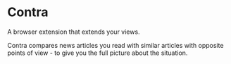 # Contra

A browser extension that extends your views.

Contra compares news articles you read with similar articles with opposite points of view - to give you the full picture about the situation.
